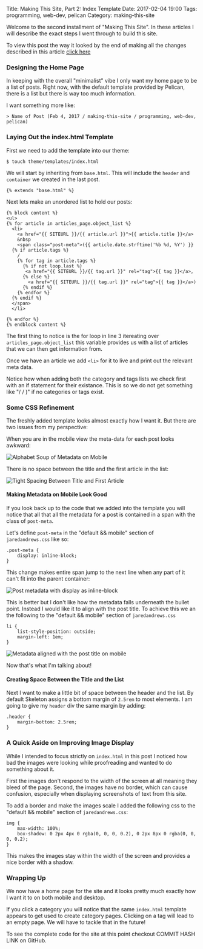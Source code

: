 Title: Making This Site, Part 2: Index Template
Date: 2017-02-04 19:00
Tags: programming, web-dev, pelican
Category: making-this-site

Welcome to the second installment of "Making This Site". In these articles I will describe the exact steps I went through to build this site. 

To view this post the way it looked by the end of making all the changes described in this article [click here]()

### Designing the Home Page

In keeping with the overall "minimalist" vibe I only want my
home page to be a list of posts. Right now,
with the default template provided by Pelican, there is a list but
there is way too much information.

I want something more like:

    > Name of Post (Feb 4, 2017 / making-this-site / programming, web-dev, pelican)

### Laying Out the index.html Template

First we need to add the template into our theme:

    $ touch theme/templates/index.html

We will start by inheriting from `base.html`. This will include the
`header` and `container` we created in the last post.

    {% extends "base.html" %}

Next lets make an unordered list to hold our posts:

    {% block content %}
    <ul>
    {% for article in articles_page.object_list %}
      <li>
        <a href="{{ SITEURL }}/{{ article.url }}">{{ article.title }}</a>
        &nbsp
        <span class="post-meta">({{ article.date.strftime('%b %d, %Y') }}
      {% if article.tags %}
        /
        {% for tag in article.tags %}
          {% if not loop.last %}
           <a href="{{ SITEURL }}/{{ tag.url }}" rel="tag">{{ tag }}</a>,
          {% else %}
            <a href="{{ SITEURL }}/{{ tag.url }}" rel="tag">{{ tag }}</a>)
          {% endif %}
        {% endfor %}
      {% endif %}
      </span>
      </li>
      
    {% endfor %}
    {% endblock content %}


The first thing to notice is the for loop in line 3 itereating over
`articles_page.object_list` this variable provides us with a list of
articles that we can then get information from.

Once we have an article we add `<li>` for it to live and print
out the relevant meta data.

Notice how when adding both the category and tags lists we check first
with an if statement for their existance. This is so we do not get
something like "/ / )" if no categories or tags exist.

### Some CSS Refinement

The freshly added template looks almost exactly how I want it. But
there are two issues from my perspective:

When you are in the mobile view the meta-data for each post looks
awkward:

![Alphabet Soup of Metadata on Mobile](/images/crushed_up_metadata.png)

There is no space between the title and the first article in the
list:

![Tight Spacing Between Title and First Article](/images/tight_title.png)

#### Making Metadata on Mobile Look Good
If you look back up to the code that we added into the template you
will notice that all that all the metadata for a post is contained in
a span with the class of `post-meta`.

Let's define `post-meta` in the "default && mobile" section of
`jaredandrews.css` like so:

	.post-meta {
		display: inline-block;
	}

This change makes entire span jump to the next line when any part of
it can't fit into the parent container:

![Post metadata with display as inline-block](/images/inline_block_metadata.png)

This is better but I don't like how the metadata falls underneath the
bullet point. Instead I would like it to align with the post title. To
achieve this we an the following to the "default && mobile" section of `jaredandrews.css`

	li {
		list-style-position: outside;
		margin-left: 1em;
	}

![Metadata aligned with the post title on mobile](/images/aligned_metadata_mobile.png)

Now that's what I'm talking about!

#### Creating Space Between the Title and the List

Next I want to make a little bit of space between the header and the
list. By default Skeleton assigns a bottom margin of `2.5rem` to most
elements. I am going to give my `header` div the same margin by
adding:

	.header {
		margin-bottom: 2.5rem;
	}

### A Quick Aside on Improving Image Display

While I intended to focus strictly on `index.html` in this post I
noticed how bad the images were looking while proofreading and
wanted to do something about it.

First the images don't respond to the width of the screen at all
meaning they bleed of the page. Second, the images have no border,
which can cause confusion, especially when displaying screenshots of
text from this site.

To add a border and make the images scale I added the following css
to the "default && mobile" section of `jaredandrews.css`:

	img {
		max-width: 100%;
		box-shadow: 0 2px 4px 0 rgba(0, 0, 0, 0.2), 0 2px 8px 0 rgba(0, 0, 0, 0.2);
	}

This makes the images stay within the width of the screen and provides
a nice border with a shadow.

### Wrapping Up

We now have a home page for the site and it looks pretty much exactly
how I want it to on both mobile and desktop.

If you click a category you will notice that the same `index.html`
template appears to get used to create category pages. Clicking on a
tag will lead to an empty page. We will have to tackle that in the
future!

To see the complete code for the site at this point checkout COMMIT HASH LINK on GitHub.
